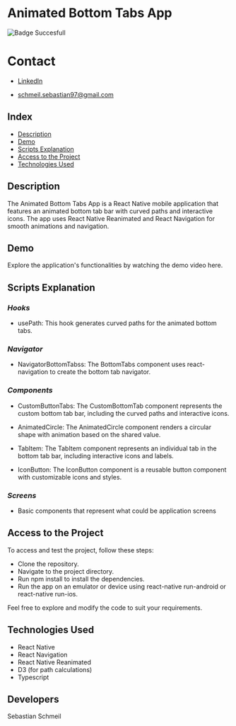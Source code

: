 # **Animated Bottom Tabs App**

![Badge Succesfull](https://img.shields.io/badge/STATUS-FINALIZED-green)

# Contact
* [LinkedIn](https://www.linkedin.com/in/sebastian-schmeil/)

* schmeil.sebastian97@gmail.com

## Index

- [Description](#description)
- [Demo](#demo)
- [Scripts Explanation](#scripts-explanation)
- [Access to the Project](#access-to-the-project)
- [Technologies Used](#technologies-used)

## Description
The Animated Bottom Tabs App is a React Native mobile application that features an animated bottom tab bar with curved paths and interactive icons. The app uses React Native Reanimated and React Navigation for smooth animations and navigation.

## Demo
Explore the application's functionalities by watching the demo video here.

## Scripts Explanation
### ***Hooks***
* usePath: This hook generates curved paths for the animated bottom tabs.

### ***Navigator***
* NavigatorBottomTabss: The BottomTabs component uses react-navigation to create the bottom tab navigator.

### ***Components***
* CustomButtonTabs: The CustomBottomTab component represents the custom bottom tab bar, including the curved paths and interactive icons.

* AnimatedCircle: The AnimatedCircle component renders a circular shape with animation based on the shared value.

* TabItem: The TabItem component represents an individual tab in the bottom tab bar, including interactive icons and labels.

* IconButton: The IconButton component is a reusable button component with customizable icons and styles.

 ### ***Screens***
 * Basic components that represent what could be application screens

## Access to the Project

To access and test the project, follow these steps:

* Clone the repository.
* Navigate to the project directory.
* Run npm install to install the dependencies.
* Run the app on an emulator or device using react-native run-android or react-native run-ios.

Feel free to explore and modify the code to suit your requirements.

## Technologies Used
+ React Native
+ React Navigation
+ React Native Reanimated
+ D3 (for path calculations)
+ Typescript

## Developers
Sebastian Schmeil

